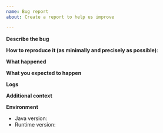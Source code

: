 ```yaml
---
name: Bug report
about: Create a report to help us improve

---
```


**Describe the bug**
<!-- This form is for bug reports and feature requests ONLY!
If the matter is security related, please disclose it privately via email to contact@mysocialapp.io
-->

**How to reproduce it (as minimally and precisely as possible)**:
<!-- Describe steps and give the code block code to reproduce the behavior
```java
hello world
```
-->

**What happened**

**What you expected to happen**
<!-- A clear and concise description of what you expected to happen.-->

**Logs**
<!-- If you have specific log errors, add them here
```
```
-->

**Additional context**
<!-- Add any other context about the problem here. -->

**Environment**
* Java version:
* Runtime version:
